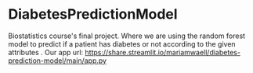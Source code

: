 # DiabetesPredictionModel
Biostatistics course's final project. Where we are using the random forest model to predict if a patient has diabetes or not according to the given attributes .
Our app url: https://share.streamlit.io/mariamwaell/diabetes-prediction-model/main/app.py
